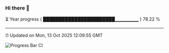 ### Hi there 👋

⏳ Year progress { ███████████████████████▁▁▁▁▁▁▁ } 78.22 %

---

⏰ Updated on Mon, 13 Oct 2025 12:09:55 GMT

![Progress Bar CI](https://github.com/liununu/liununu/workflows/Progress%20Bar%20CI/badge.svg)
